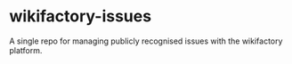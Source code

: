 # wikifactory-issues
A single repo for managing publicly recognised issues with the wikifactory platform.
